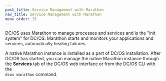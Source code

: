 ```yaml
---
post_title: Service Management with Marathon
nav_title: Service Management with Marathon
menu_order: 15 
---
```


DC/OS uses Marathon to manage processes and services and is the "init system" for DC/OS. Marathon starts and monitors your applications and services, automatically healing failures.

A native Marathon instance is installed as a part of DC/OS installation. After DC/OS has started, you can manage the native Marathon instance through the **Services** tab of the DC/OS web interface or from the DC/OS CLI with the <br /> `dcos marathon` command.

